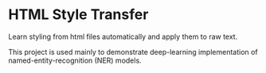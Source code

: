 # HTML Style Transfer

Learn styling from html files automatically and apply them to raw text.

This project is used mainly to demonstrate deep-learning implementation of named-entity-recognition (NER) models.
